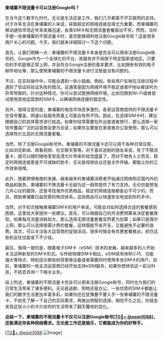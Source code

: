 **柬埔寨不限流量卡可以注册Google吗？**

在当今这个数字化时代，无论是生活还是工作，我们几乎都离不开互联网的支持。对于许多生活在柬埔寨的人来说，获取稳定的网络连接显得尤为重要。而柬埔寨的移动通信市场近年来发展迅速，各类SIM卡和无限流量套餐层出不穷。然而，当你手握一张柬埔寨的不限流量卡时，是否能够顺利地注册Google账号呢？这是很多用户关心的问题。今天，我们就来详细探讨一下这个问题。

首先，让我们明确一点：柬埔寨的不限流量卡本身是完全可以用来注册Google账号的。Google作为一个全球化的平台，其服务并不局限于特定国家或地区。只要你的手机能够正常上网，并且符合Google注册的基本要求，比如拥有有效的电子邮件地址等，那么使用柬埔寨的不限流量卡进行注册是没有问题的。

不过，在实际操作中，可能会遇到一些小插曲。例如，有些用户反映在注册过程中遇到了验证码验证失败的情况。这通常是因为网络环境不稳定或者IP地址被误判为异常导致的。针对这种情况，你可以尝试更换网络环境，比如切换到Wi-Fi或者尝试使用其他运营商的SIM卡，以确保网络连接的稳定性。

另外，值得注意的是，柬埔寨的电信市场竞争激烈，各家运营商提供的不限流量卡在信号覆盖、网速以及服务质量上可能会有所不同。因此，在选择SIM卡时，建议根据自己的具体需求进行挑选。如果你经常需要在外出差或者旅行，那么选择一家信号覆盖广泛的运营商会更为合适；如果你主要是在家或者办公室使用，那么可以选择性价比高的无限流量套餐。

当然，除了注册Google账号外，柬埔寨的不限流量卡还可以用于各种日常应用，比如浏览新闻、观看视频、社交聊天等等。对于喜欢追剧的朋友来说，有了不限流量卡，就可以随时随地享受高清大片带来的视觉盛宴了。而对于商务人士而言，稳定的网络连接更是不可或缺的助手，无论是视频会议还是文件传输，都能让你的工作效率倍增。

此外，随着跨境电商的发展，越来越多的柬埔寨消费者开始通过网络购买国内外的商品和服务。柬埔寨的不限流量卡无疑为这一趋势提供了有力支持。无论你是想淘几件心仪的服饰，还是寻找海外优质商品，稳定的网络连接都是必不可少的。而且，借助柬埔寨日益完善的物流体系，这些商品可以快速安全地送到你的手中。

当然，对于初次接触柬埔寨SIM卡的用户来说，可能会对如何选择合适的套餐感到困惑。这里给大家提供一些建议。首先，可以根据自己的月消费预算来决定套餐类型。如果每月流量消耗较大，那么选择无限流量套餐显然更为划算；如果只是偶尔上网，那么可以选择按需计费的套餐，这样既能节省开支，又能避免不必要的浪费。其次，可以关注各大运营商的促销活动，很多时候会有优惠套餐推出，抓住这些机会往往能省下不少钱。

最后，值得一提的是，随着电子SIM卡（eSIM）技术的发展，越来越多的人开始关注这种新型的SIM卡形式。与传统物理SIM卡相比，eSIM具有体积小巧、功能强大等特点，特别适合那些经常更换设备或者需要同时使用多张SIM卡的用户。目前，柬埔寨的一些主流运营商已经开始支持eSIM服务，如果你想体验这一前沿科技，不妨去咨询一下相关业务。

综上所述，柬埔寨的不限流量卡完全可以用来注册Google账号，同时也为我们的日常生活带来了诸多便利。无论是追剧、购物还是办公，一张优质的SIM卡都能让我们的数字生活更加丰富多彩。如果你还在犹豫要不要入手一张柬埔寨的不限流量卡，不妨先了解一下自己的实际需求，再做出明智的选择。相信不久之后，你就会发现这张小小的卡片给你的生活带来了翻天覆地的变化。

**总结一下，柬埔寨的不限流量卡不仅可以注册Google账号[[TG💪+ @esim1088](https://t.me/s/esim1088)]，还能满足你各种网络需求。无论是工作还是娱乐，它都能成为你的好帮手。**

[[TG💪+ @esim1088](https://t.me/s/esim1088) ![Image](https://i.postimg.cc/4NQfJmqS/Snipaste-2025-05-13-00-14-12.png)]